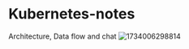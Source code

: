 # Kubernetes-notes
Architecture, Data flow and chat 
![1734006298814](https://github.com/user-attachments/assets/94e48af3-1bbf-4d64-a788-60dc79bc083d)
